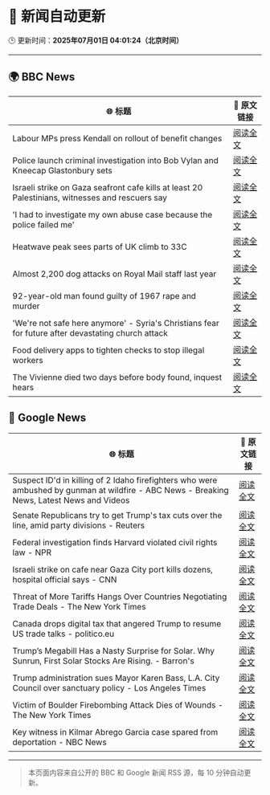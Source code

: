 # 🧠 新闻自动更新

🕒 更新时间：**2025年07月01日 04:01:24（北京时间）**

---

## 🌍 BBC News

| 🌐 标题 | 🔗 原文链接 |
|--------|-------------|
| Labour MPs press Kendall on rollout of benefit changes | [阅读全文](https://www.bbc.com/news/articles/ckg55y84vvlo) |
| Police launch criminal investigation into Bob Vylan and Kneecap Glastonbury sets | [阅读全文](https://www.bbc.com/news/articles/cd0vvnl41mno) |
| Israeli strike on Gaza seafront cafe kills at least 20 Palestinians, witnesses and rescuers say | [阅读全文](https://www.bbc.com/news/articles/c62884y1pl5o) |
| 'I had to investigate my own abuse case because the police failed me' | [阅读全文](https://www.bbc.com/news/articles/cj0mzmqvp6zo) |
| Heatwave peak sees parts of UK climb to 33C | [阅读全文](https://www.bbc.com/news/articles/c89epj8pd9zo) |
| Almost 2,200 dog attacks on Royal Mail staff last year | [阅读全文](https://www.bbc.com/news/articles/c5ygp5lv8d6o) |
| 92-year-old man found guilty of 1967 rape and murder | [阅读全文](https://www.bbc.com/news/articles/cgk3jyl5prvo) |
| 'We're not safe here anymore' - Syria's Christians fear for future after devastating church attack | [阅读全文](https://www.bbc.com/news/articles/c79q8p8qx1do) |
| Food delivery apps to tighten checks to stop illegal workers | [阅读全文](https://www.bbc.com/news/articles/c20rrdjvpexo) |
| The Vivienne died two days before body found, inquest hears | [阅读全文](https://www.bbc.com/news/articles/c628699znyno) |

## 📰 Google News

| 🌐 标题 | 🔗 原文链接 |
|--------|-------------|
| Suspect ID'd in killing of 2 Idaho firefighters who were ambushed by gunman at wildfire - ABC News - Breaking News, Latest News and Videos | [阅读全文](https://news.google.com/rss/articles/CBMirAFBVV95cUxOMmxNaEU4Y01WMC1VR3dzVDlaVmdJQy1TUTFJM2FzeVlZbjdIQXN4U0tZYUxhTGJzdXJDXzNVSWlyT193SkRCeVJSVlpVV2lhQTlobEF3encxenlzOFFJblZSc1RRaGlNSmYwX0g2SjVPUkRiTEhLMVNnc1haWXRBMXNkeExsM2RIVXlMNXdLQzBLRWNoSGZGdnhvNnZrRndwZ01JeDdFdjllX2oy0gGyAUFVX3lxTE5iYVBQOFRRaGh1Ynd0UDNteF8tYzZ0bHB5Y213RFhNLVlFeUNVb05PVFRiazNyY3ppV2hzSl9iYnBXRjdRX2FQVmN0RVZfdEVVWWV5UV9EOEVQLXFYVTdRb1h3ZW5NWG1nRURsWlVIQzhLb0ZuSzFCQThaNFIyMFgwTzZKeERkcjVPa296bzVoQzQ3cExMWVdha25rMzc3VzFGMXU4LVRwZlR5ZmlKNWd5T2c?oc=5) |
| Senate Republicans try to get Trump's tax cuts over the line, amid party divisions - Reuters | [阅读全文](https://news.google.com/rss/articles/CBMizgFBVV95cUxPN0IwYUdBd0p2bERMS25LZ3pSaHg3cjVEUnpFMlpHU09CNGpOelJoUFd5SnMyT3BWUEVsWnp0UHdaMFRUbXZWcnFnSTREU3VyQ1c4SnhCdlhGNjhtd0V4YVEySlNiMHJPVVFxa1RxeTZZNl96RGRWN1lieHk0NXpHRndZNnNSSnlIOEVER3lWTXpxNzJGbGV5N0ZJRVJtdlRvSF9HcFpYYW1VMnlOenJ0R1Mxc3lRaXRWU3dYODQ2MzZGSzNETDM0dDhEaEdrUQ?oc=5) |
| Federal investigation finds Harvard violated civil rights law - NPR | [阅读全文](https://news.google.com/rss/articles/CBMiowFBVV95cUxOaVRpZ0VXN3VPeC0wNFJ4am1mNG93Nnl0bEd3X0phTWhxRmFEMURUQlZ6c3ppNkloTm04WE1xTlluRlppUjgwU0FWRS1YRHBXTlBCdzd2dUxyVC1XYWV6LWhiS3d0NExWSWNDcnUwc19wWUtKWVhDeEdCY1lxbGxGQTdoNWZVckpyMGlZTVFlZTJuX2tESEljV2ZLX3Q2Uzg4WHdR?oc=5) |
| Israeli strike on cafe near Gaza City port kills dozens, hospital official says - CNN | [阅读全文](https://news.google.com/rss/articles/CBMiigFBVV95cUxQMm95LURNNTFZalI4cVp2dENWbEFnYmZyeHF1SlRQclNIbHRLRXB0NEZUNWZaWFo4aDkwNFp5eXZ5c0trVUJtZW4tYXowWXE1cHJkVFdCZ1YxX1hZcU5HQnNmbHF0aVNUUVY3LUxhNkFXbGZ6WkY5RUE5d0VyVU5lcjUwQ09tSE1WZGfSAY8BQVVfeXFMTWVELVJwc0MtYmpjRFQ4VmR0QUdVZmpLWUhBUTUxMTJ3TVp0aVNCdTkxV3ZxSUd2c3dWZDVJVnRCY2tEWlFMZHpHYjlRTWdyRC1CcGtNaXdtSmRSdDlRdDlPR3oweVdqVDNjcnZYLV9sVmhGbC1NSm1aY2NiTVlCbERkeW9RdHpmTGgtaUxIZWs?oc=5) |
| Threat of More Tariffs Hangs Over Countries Negotiating Trade Deals - The New York Times | [阅读全文](https://news.google.com/rss/articles/CBMiigFBVV95cUxOOEtMWWNiQmlIb3NaNmdXS3RCM0QxSTJ1ekc2WnlVbTc2MmU2NGpsWVVGUXp6c3owY0FDZjZ6YXJMam1yYkVyc09lWXNiNHpDNW1OcE1ud293SmhqWTNLN1p3cDZUMXVMU05HeFVoWUVSOU9mNkl2Qk1lSVMzb2x4bThIelV6b0RhQWc?oc=5) |
| Canada drops digital tax that angered Trump to resume US trade talks - politico.eu | [阅读全文](https://news.google.com/rss/articles/CBMimwFBVV95cUxQamU4SV91Wms3ajN0X3pBRGx3U0ZjRjB2QWZhUm1mRC1lSGZGRnB2Y3piNmRQS2YzazFiUWVGWEhVNXpDMFNjemNKNUhLYnBiNXlEenZEcnY1Mmw3UndxbkhrRlpwTFdQTmFwMGhONU9kaTZLYmhKN1dRbHctQ0xiODZST1AybXV4WVdwb3VJMTNWTE9mQ3dldVZtWQ?oc=5) |
| Trump’s Megabill Has a Nasty Surprise for Solar. Why Sunrun, First Solar Stocks Are Rising. - Barron's | [阅读全文](https://news.google.com/rss/articles/CBMijgFBVV95cUxNZGJJSDJWb3dnZDJaN1lNT1ZFTXBoN1pKb011VEkxMVJzdUVFTUM5RUZJSHZESWNhX2dKUGdLTXlSelpqZC1TLWFWWG9wdWc2YzROeWhaR1g4RzZBelFETUhremNTZ0RpeTE5MlZ4ek9YRklYT3Z1QVlPRGRKVDY4ZDA1Zk4yWUJpMXRjSGlB?oc=5) |
| Trump administration sues Mayor Karen Bass, L.A. City Council over sanctuary policy - Los Angeles Times | [阅读全文](https://news.google.com/rss/articles/CBMilAFBVV95cUxQeER5V1JfX1Q1TFptb0NXeDJsSllIOXFnSW9NRThEQkFnTk5ZWk0tZnRRcUhNQXh4Y0x2S3I4bVpXTGJIVHRUVzNaLVZRVUdCS29QUGxPcy01SDVsRV80UnN1YXFvNUhucTc0TlR2VTl5UTNIYWZDTHRDajBTVHRHN2VDazN0ZEFzYmthY0lTdk0zT1A0?oc=5) |
| Victim of Boulder Firebombing Attack Dies of Wounds - The New York Times | [阅读全文](https://news.google.com/rss/articles/CBMiekFVX3lxTE1PdElKQWczcmtJOHhUT2Q0TXpsSXBkR19SNEllTF9ac2FHdU9WS2dLb1R6bWN5ZnpxVWlXakF6Zl9nRi1kNEVibTJrLXJETzR0akRCUzFMaDc3SC1FQlhXVFdlWmR0bERWWVNuTDl6QVI4ZzNSWTAzb21n?oc=5) |
| Key witness in Kilmar Abrego Garcia case spared from deportation - NBC News | [阅读全文](https://news.google.com/rss/articles/CBMinAFBVV95cUxONzg5RXlhN1FvZm9lSERFUGg0XzVBeWpVRWFUcGg1cFV3emg3MFRPYU5mcGtZVUFBY0tGRjdMMDJ4ZXVyS256X2RrWm9rWjR6a2tEaHdLTnhydXpKQTdYakthWVFQdFkxdVQ0bEtVMEV2LUMyN1RCc1lZa1ZLVWRyTU8wOU5KdHNWM2NJYzZTMlh3QXN1TzZfWHZxWlTSAVZBVV95cUxPM2c5NENzZFd4Z1RjdTk3RGthQ1ZYU3FYdmtNejVGRm94cWx1X09Vb3ZEX3dUZzJlTGNvYi1zOXNrM0ZPWWloVGxvNG1YNU1PSTlyTkFRUQ?oc=5) |

---
> 本页面内容来自公开的 BBC 和 Google 新闻 RSS 源，每 10 分钟自动更新。